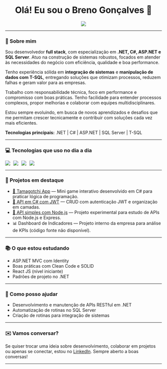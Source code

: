 <h1 align="center">Olá! Eu sou o Breno Gonçalves 👋</h1>

<p align="center">
  <a href="https://www.linkedin.com/in/breno-gon%C3%A7alves-dev/" target="_blank">
    <img src="https://img.shields.io/badge/LinkedIn-0077B5?style=for-the-badge&logo=linkedin&logoColor=white" />
  </a>
</p>

---

### 🧠 Sobre mim

Sou desenvolvedor **full stack**, com especialização em **.NET, C#, ASP.NET e SQL Server**. Atuo na construção de sistemas robustos, focados em atender às necessidades do negócio com eficiência, qualidade e boa performance.

Tenho experiência sólida em **integração de sistemas** e **manipulação de dados com T-SQL**, entregando soluções que otimizam processos, reduzem falhas e geram valor para as empresas.

Trabalho com responsabilidade técnica, foco em performance e compromisso com boas práticas. Tenho facilidade para entender processos complexos, propor melhorias e colaborar com equipes multidisciplinares.

Estou sempre evoluindo, em busca de novos aprendizados e desafios que me permitam crescer tecnicamente e contribuir com soluções cada vez mais eficientes.

**Tecnologias principais:** .NET | C# | ASP.NET | SQL Server | T-SQL

---

### 💻 Tecnologias que uso no dia a dia

<div style="display: flex; gap: 10px; flex-wrap: wrap;">
  <img src="https://img.shields.io/badge/C%23-239120?style=for-the-badge&logo=c-sharp&logoColor=white" />
  <img src="https://img.shields.io/badge/.NET-5C2D91?style=for-the-badge&logo=.net&logoColor=white" />
  <img src="https://img.shields.io/badge/ASP.NET-512BD4?style=for-the-badge&logo=dotnet&logoColor=white" />
  <img src="https://img.shields.io/badge/Microsoft%20SQL%20Server-CC2927?style=for-the-badge&logo=microsoft%20sql%20server&logoColor=white" />
</div>

---

### 🚀 Projetos em destaque

- [🐣 Tamagotchi App](https://github.com/brenogoncalves1/Tamagotchi) — Mini game interativo desenvolvido em C# para praticar lógica de programação.
- [🔐 API em C# com JWT](https://github.com/brenogoncalves1/API-EM-C-) — CRUD com autenticação JWT e organização em camadas.
- [🧪 API simples com Node.js](https://github.com/brenogoncalves1/API_Node) — Projeto experimental para estudo de APIs com Node.js e Express.
- 📊 Dashboard de Indicadores — Projeto interno da empresa para análise de KPIs (código fonte não disponível).

---

### 📚 O que estou estudando

- ASP.NET MVC com Identity
- Boas práticas com Clean Code e SOLID
- React JS (nível iniciante)
- Padrões de projeto no .NET

---

### 🤝 Como posso ajudar

- Desenvolvimento e manutenção de APIs RESTful em .NET
- Automatização de rotinas no SQL Server
- Criação de rotinas para integração de sistemas

---

### ✉️ Vamos conversar?

Se quiser trocar uma ideia sobre desenvolvimento, colaborar em projetos ou apenas se conectar, estou no [LinkedIn](https://www.linkedin.com/in/breno-gon%C3%A7alves-dev/). Sempre aberto a boas conversas!

---
